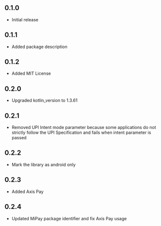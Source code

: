 ## 0.1.0

- Initial release

## 0.1.1

- Added package description

## 0.1.2

- Added MIT License

## 0.2.0

- Upgraded kotlin_version to 1.3.61

## 0.2.1

- Removed UPI Intent mode parameter because some applications do not strictly follow the UPI Specification and fails when intent parameter is passed

## 0.2.2

- Mark the library as android only

## 0.2.3

- Added Axis Pay

## 0.2.4

- Updated MiPay package identifier and fix Axis Pay usage
